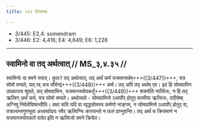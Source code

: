 ```yaml
---
title: १२२ टिप्पणयः

---
```

- 3/445: E2,4: somendraṃ
- 3/446: E2: 4,416; E4: 4,649; E6: 1,228

____________________________________________


## स्वामिनो वा तद् अर्थत्वात् // MS_३,४.३५ //

स्वामिनोः वा वमने स्यात्। कुतः? तद् अर्थत्वात्, तद् अर्थं कर्म यजमानार्थम्+++({3/447})+++, यत्र सोमो वम्यते, यत् त्व् अत्र सौमेन्द्रं+++({3/448})+++ कर्म। तद् अपि तद् अर्थम् एव। इदं हि सोमवामिन उपकाराय श्रूयते, तत् सोमवामिनः, यजमानस्योपकर्तुं+++({3/449})+++ शक्नोति नार्त्विजः, न हि तद् ऋत्विग् अर्थं कर्म, यत्र सोमो वम्यते। अथोच्यते - सोमवामिनो ऽध्वर्योर् होतुर् वात्मीया ऋत्विजः, तदीयेष्व् अग्निषु निर्वर्तयिष्यन्तीति। तथा सति यदि वा व्यृद्धसोमस्य कर्मणो नाङ्गम्, न सोमवामिनो ऽध्वर्योर् होतुर् वा, तत्रात्यन्तगुणभूता अध्वर्य्वादयः स्वैर् ऋत्विग्भिः कारयन्तो न फलं प्राप्नुवन्ति। तद् अर्थं च क्रियमाणं न यजमानस्योपकारे वर्तत इति न ऋत्विजो वमने क्रियेत।